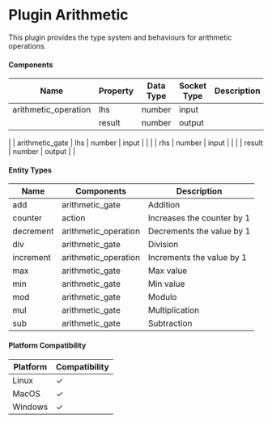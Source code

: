 # Plugin Arithmetic

This plugin provides the type system and behaviours for arithmetic operations.

#### Components

| Name                 | Property | Data Type | Socket Type | Description |
|----------------------|----------|-----------|-------------|-------------|
| arithmetic_operation | lhs      | number    | input       |             |
|                      | result   | number    | output      |             |
|
| arithmetic_gate      | lhs      | number    | input       |             |
|                      | rhs      | number    | input       |             |
|                      | result   | number    | output      |             |

#### Entity Types

| Name      | Components           | Description                |
|-----------|----------------------|----------------------------|
| add       | arithmetic_gate      | Addition                   |
| counter   | action               | Increases the counter by 1 |
| decrement | arithmetic_operation | Decrements the value by 1  |
| div       | arithmetic_gate      | Division                   |
| increment | arithmetic_operation | Increments the value by 1  |
| max       | arithmetic_gate      | Max value                  |
| min       | arithmetic_gate      | Min value                  |
| mod       | arithmetic_gate      | Modulo                     |
| mul       | arithmetic_gate      | Multiplication             |
| sub       | arithmetic_gate      | Subtraction                |

#### Platform Compatibility

| Platform | Compatibility |
|----------|---------------|
| Linux    | ✓             |
| MacOS    | ✓             |
| Windows  | ✓             |
